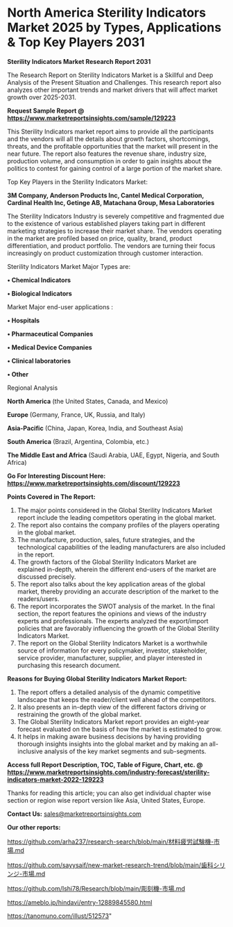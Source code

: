 # North America Sterility Indicators Market 2025 by Types, Applications & Top Key Players 2031

<strong>Sterility Indicators Market Research Report 2031</strong>

The Research Report on Sterility Indicators Market is a Skillful and Deep Analysis of the Present Situation and Challenges. This research report also analyzes other important trends and market drivers that will affect market growth over 2025-2031.

<strong>Request Sample Report @ <a href=https://www.marketreportsinsights.com/sample/129223>https://www.marketreportsinsights.com/sample/129223</a></strong>

This Sterility Indicators market report aims to provide all the participants and the vendors will all the details about growth factors, shortcomings, threats, and the profitable opportunities that the market will present in the near future. The report also features the revenue share, industry size, production volume, and consumption in order to gain insights about the politics to contest for gaining control of a large portion of the market share.

Top Key Players in the Sterility Indicators Market:

<strong>3M Company, Anderson Products Inc, Cantel Medical Corporation, Cardinal Health Inc, Getinge AB, Matachana Group, Mesa Laboratories</strong>

The Sterility Indicators Industry is severely competitive and fragmented due to the existence of various established players taking part in different marketing strategies to increase their market share. The vendors operating in the market are profiled based on price, quality, brand, product differentiation, and product portfolio. The vendors are turning their focus increasingly on product customization through customer interaction.

Sterility Indicators Market Major Types are:

<strong>• Chemical Indicators

• Biological Indicators</strong>

Market Major end-user applications :

<strong>• Hospitals

• Pharmaceutical Companies

• Medical Device Companies

• Clinical laboratories

• Other</strong>

Regional Analysis

</u><strong><b>North America</b></strong> (the United States, Canada, and Mexico)

<strong><b>Europe </b></strong>(Germany, France, UK, Russia, and Italy)

<strong><b>Asia-Pacific</b></strong> (China, Japan, Korea, India, and Southeast Asia)

<strong><b>South America</b></strong> (Brazil, Argentina, Colombia, etc.)

<strong><b>The Middle East and Africa</b></strong> (Saudi Arabia, UAE, Egypt, Nigeria, and South Africa)

<strong>Go For Interesting Discount Here: <a href=https://www.marketreportsinsights.com/discount/129223>https://www.marketreportsinsights.com/discount/129223</a></strong>

<strong>Points Covered in The Report:</strong>
<ol>
  <li>The major points considered in the Global Sterility Indicators Market report include the leading competitors operating in the global market.</li>
  <li>The report also contains the company profiles of the players operating in the global market.</li>
  <li>The manufacture, production, sales, future strategies, and the technological capabilities of the leading manufacturers are also included in the report.</li>
  <li>The growth factors of the Global Sterility Indicators Market are explained in-depth, wherein the different end-users of the market are discussed precisely.</li>
  <li>The report also talks about the key application areas of the global market, thereby providing an accurate description of the market to the readers/users.</li>
  <li>The report incorporates the SWOT analysis of the market. In the final section, the report features the opinions and views of the industry experts and professionals. The experts analyzed the export/import policies that are favorably influencing the growth of the Global Sterility Indicators Market.</li>
  <li>The report on the Global Sterility Indicators Market is a worthwhile source of information for every policymaker, investor, stakeholder, service provider, manufacturer, supplier, and player interested in purchasing this research document.</li>
</ol>
<strong>Reasons for Buying Global Sterility Indicators Market Report:</strong>

<ol>
  <li>The report offers a detailed analysis of the dynamic competitive landscape that keeps the reader/client well ahead of the competitors.</li>
  <li>It also presents an in-depth view of the different factors driving or restraining the growth of the global market.</li>
  <li>The Global Sterility Indicators Market report provides an eight-year forecast evaluated on the basis of how the market is estimated to grow.</li>
  <li>It helps in making aware business decisions by having providing thorough insights insights into the global market and by making an all-inclusive analysis of the key market segments and sub-segments.</li>
</ol>
<strong>Access full Report Description, TOC, Table of Figure, Chart, etc. @ <a href=https://www.marketreportsinsights.com/industry-forecast/sterility-indicators-market-2022-129223>https://www.marketreportsinsights.com/industry-forecast/sterility-indicators-market-2022-129223</a></strong>


Thanks for reading this article; you can also get individual chapter wise section or region wise report version like Asia, United States, Europe.

<strong>Contact Us:</strong>
sales@marketreportsinsights.com

<strong>Our other reports:</strong>

<a href=https://github.com/arha237/research-search/blob/main/材料疲労試験機-市場.md>https://github.com/arha237/research-search/blob/main/材料疲労試験機-市場.md</a>

<a href=https://github.com/sayysaif/new-market-research-trend/blob/main/歯科シリンジ-市場.md>https://github.com/sayysaif/new-market-research-trend/blob/main/歯科シリンジ-市場.md</a>

<a href=https://github.com/Ishi78/Research/blob/main/彫刻機-市場.md>https://github.com/Ishi78/Research/blob/main/彫刻機-市場.md</a>

<a href=https://ameblo.jp/hindavi/entry-12889845580.html>https://ameblo.jp/hindavi/entry-12889845580.html</a>

<a href=https://tanomuno.com/illust/512573>https://tanomuno.com/illust/512573</a>"
